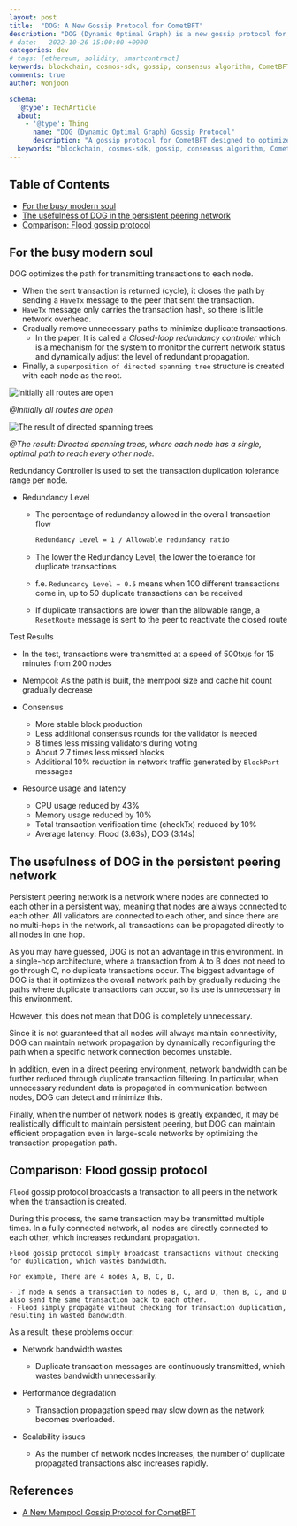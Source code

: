 ```yaml
---
layout: post
title:  "DOG: A New Gossip Protocol for CometBFT"
description: "DOG (Dynamic Optimal Graph) is a new gossip protocol for CometBFT that reduces bandwidth consumption by optimizing transaction propagation paths and minimizing duplicate messages."
# date:   2022-10-26 15:00:00 +0900
categories: dev
# tags: [ethereum, solidity, smartcontract]
keywords: blockchain, cosmos-sdk, gossip, consensus algorithm, CometBFT, DOG protocol
comments: true
author: Wonjoon

schema:
  '@type': TechArticle
  about:
    - '@type': Thing
      name: "DOG (Dynamic Optimal Graph) Gossip Protocol"
      description: "A gossip protocol for CometBFT designed to optimize network paths and reduce redundant transaction messages."
  keywords: "blockchain, cosmos-sdk, gossip, consensus algorithm, CometBFT, DOG protocol"
---
```


## Table of Contents

- [For the busy modern soul](#for-the-busy-modern-soul)
- [The usefulness of DOG in the persistent peering network](#the-usefulness-of-dog-in-the-persistent-peering-network)
- [Comparison: Flood gossip protocol](#comparison-flood-gossip-protocol)

## For the busy modern soul

DOG optimizes the path for transmitting transactions to each node.

- When the sent transaction is returned (cycle), it closes the path by sending a `HaveTx` message to the peer that sent the transaction.
- `HaveTx` message only carries the transaction hash, so there is little network overhead.
- Gradually remove unnecessary paths to minimize duplicate transactions.
  - In the paper, It is called a *Closed-loop redundancy controller* which is a mechanism for the system to monitor the current network status and dynamically adjust the level of redundant propagation.
- Finally, a `superposition of directed spanning tree` structure is created with each node as the root.

![Initially all routes are open](https://github.com/user-attachments/assets/44f98095-8a47-442e-9e26-62c02569e8fb)

*@Initially all routes are open*

![The result of directed spanning trees](https://github.com/user-attachments/assets/19b8b63c-00aa-4b00-92b4-24e2a72c4d7a)

*@The result: Directed spanning trees, where each node has a single, optimal path to reach every other node.*

Redundancy Controller is used to set the transaction duplication tolerance range per node.

- Redundancy Level
  - The percentage of redundancy allowed in the overall transaction flow

    ```sh
    Redundancy Level = 1 / Allowable redundancy ratio
    ```

  - The lower the Redundancy Level, the lower the tolerance for duplicate transactions
  - f.e. `Redundancy Level = 0.5` means when 100 different transactions come in, up to 50 duplicate transactions can be received
  - If duplicate transactions are lower than the allowable range, a `ResetRoute` message is sent to the peer to reactivate the closed route

Test Results

- In the test, transactions were transmitted at a speed of 500tx/s for 15 minutes from 200 nodes

- Mempool: As the path is built, the mempool size and cache hit count gradually decrease

- Consensus
  - More stable block production
  - Less additional consensus rounds for the validator is needed
  - 8 times less missing validators during voting
  - About 2.7 times less missed blocks
  - Additional 10% reduction in network traffic generated by `BlockPart` messages

- Resource usage and latency
  - CPU usage reduced by 43%
  - Memory usage reduced by 10%
  - Total transaction verification time (checkTx) reduced by 10%
  - Average latency: Flood (3.63s), DOG (3.14s)

## The usefulness of DOG in the persistent peering network

Persistent peering network is a network where nodes are connected to each other in a persistent way, meaning that nodes are always connected to each other. All validators are connected to each other, and since there are no multi-hops in the network, all transactions can be propagated directly to all nodes in one hop.

As you may have guessed, DOG is not an advantage in this environment. In a single-hop architecture, where a transaction from A to B does not need to go through C, no duplicate transactions occur. The biggest advantage of DOG is that it optimizes the overall network path by gradually reducing the paths where duplicate transactions can occur, so its use is unnecessary in this environment.

However, this does not mean that DOG is completely unnecessary.

Since it is not guaranteed that all nodes will always maintain connectivity, DOG can maintain network propagation by dynamically reconfiguring the path when a specific network connection becomes unstable.

In addition, even in a direct peering environment, network bandwidth can be further reduced through duplicate transaction filtering. In particular, when unnecessary redundant data is propagated in communication between nodes, DOG can detect and minimize this.

Finally, when the number of network nodes is greatly expanded, it may be realistically difficult to maintain persistent peering, but DOG can maintain efficient propagation even in large-scale networks by optimizing the transaction propagation path.

## Comparison: Flood gossip protocol

`Flood` gossip protocol broadcasts a transaction to all peers in the network when the transaction is created.

During this process, the same transaction may be transmitted multiple times.
In a fully connected network, all nodes are directly connected to each other, which increases redundant propagation.

```text
Flood gossip protocol simply broadcast transactions without checking for duplication, which wastes bandwidth.

For example, There are 4 nodes A, B, C, D.

- If node A sends a transaction to nodes B, C, and D, then B, C, and D also send the same transaction back to each other.
- Flood simply propagate without checking for transaction duplication, resulting in wasted bandwidth.
```

As a result, these problems occur:

- Network bandwidth wastes
  - Duplicate transaction messages are continuously transmitted, which wastes bandwidth unnecessarily.

- Performance degradation
  - Transaction propagation speed may slow down as the network becomes overloaded.

- Scalability issues
  - As the number of network nodes increases, the number of duplicate propagated transactions also increases rapidly.

## References

- [A New Mempool Gossip Protocol for CometBFT](https://informal.systems/blog/a-new-mempool-gossip-protocol-for-cometbft)
